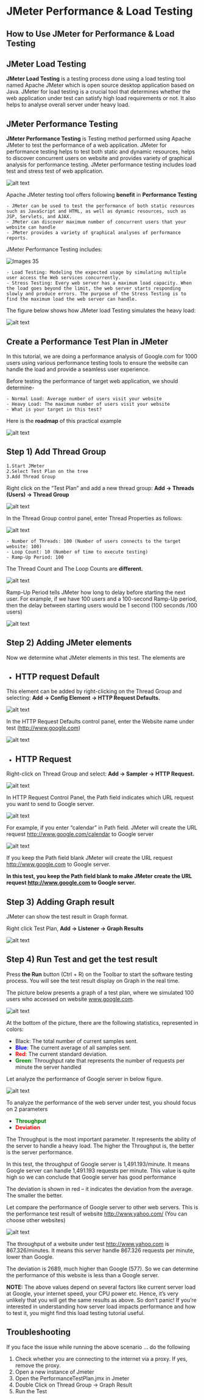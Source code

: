 # JMeter Performance & Load Testing
## How to Use JMeter for Performance & Load Testing

## JMeter Load Testing

**JMeter Load Testing** is a testing process done using a load testing tool named Apache JMeter which is open source desktop application based on Java. JMeter for load testing is a crucial tool that determines whether the web application under test can satisfy high load requirements or not. It also helps to analyse overall server under heavy load.

## JMeter Performance Testing

**JMeter Performance Testing** is Testing method performed using Apache JMeter to test the performance of a web application. JMeter for performance testing helps to test both static and dynamic resources, helps to discover concurrent users on website and provides variety of graphical analysis for performance testing. JMeter performance testing includes load test and stress test of web application.

![alt text](Images/image34.png)

Apache JMeter testing tool offers following **benefit** in **Performance Testing**

    - JMeter can be used to test the performance of both static resources such as JavaScript and HTML, as well as dynamic resources, such as JSP, Servlets, and AJAX.
    - JMeter can discover maximum number of concurrent users that your website can handle
    - JMeter provides a variety of graphical analyses of performance reports.


JMeter Performance Testing includes:

![Images 35](Images/image35.png)

    - Load Testing: Modeling the expected usage by simulating multiple user access the Web services concurrently.
    - Stress Testing: Every web server has a maximum load capacity. When the load goes beyond the limit, the web server starts responding slowly and produce errors. The purpose of the Stress Testing is to find the maximum load the web server can handle.

The figure below shows how JMeter load Testing simulates the heavy load:

![alt text](Images/image36.png)

## Create a Performance Test Plan in JMeter

In this tutorial, we are doing a performance analysis of Google.com for 1000 users using various performance testing tools to ensure the website can handle the load and provide a seamless user experience.

Before testing the performance of target web application, we should determine-

    - Normal Load: Average number of users visit your website
    - Heavy Load: The maximum number of users visit your website
    - What is your target in this test?

Here is the **roadmap** of this practical example

![alt text](Images/image37.png)

## Step 1) Add Thread Group

    1.Start JMeter
    2.Select Test Plan on the tree
    3.Add Thread Group

Right click on the “Test Plan” and add a new thread group: **Add -> Threads (Users) -> Thread Group**

![alt text](Images/image38.png)

In the Thread Group control panel, enter Thread Properties as follows:

![alt text](Images/image-39.png)

    - Number of Threads: 100 (Number of users connects to the target website: 100)
    - Loop Count: 10 (Number of time to execute testing)
    - Ramp-Up Period: 100

The Thread Count and The Loop Counts are **different.**

![alt text](Images/image40.png)

Ramp-Up Period tells JMeter how long to delay before starting the next user. For example, if we have 100 users and a 100-second Ramp-Up period, then the delay between starting users would be 1 second (100 seconds /100 users)

![alt text](image.png)

## Step 2) Adding JMeter elements

Now we determine what JMeter elements in this test. The elements are

- ## HTTP request Default

This element can be added by right-clicking on the Thread Group and selecting: **Add -> Config Element -> HTTP Request Defaults.**

![alt text](Images/image42.png)

In the HTTP Request Defaults control panel, enter the Website name under test (http://www.google.com)

![alt text](Images/image43.png)

- ## HTTP Request

Right-click on Thread Group and select: **Add -> Sampler -> HTTP Request.**

![alt text](Images/image44.png)

In HTTP Request Control Panel, the Path field indicates which URL request you want to send to Google server.

![alt text](Images/image45.png)

For example, if you enter “calendar” in Path field. JMeter will create the URL request http://www.google.com/calendar to Google server

![alt text](Images/image46.png)

If you keep the Path field blank JMeter will create the URL request http://www.google.com to Google server.

**In this test, you keep the Path field blank to make JMeter create the URL request http://www.google.com to Google server.**

## Step 3) Adding Graph result

JMeter can show the test result in Graph format.

Right click Test Plan, **Add -> Listener -> Graph Results**

![alt text](Images/image47.png)

## Step 4) Run Test and get the test result

Press **the Run** button (Ctrl + R) on the Toolbar to start the software testing process. You will see the test result display on Graph in the real time.

The picture below presents a graph of a test plan, where we simulated 100 users who accessed on website www.google.com.

![alt text](Images/image48.png)

At the bottom of the picture, there are the following statistics, represented in colors:

- Black: The total number of current samples sent.
- **<span style="color:blue">Blue</span>**: The current average of all samples sent.
- **<span style="color:red">Red</span>**: The current standard deviation.
- **<span style="color:green">Green</span>**: Throughput rate that represents the number of requests per minute the server handled

Let analyze the performance of Google server in below figure.

![alt text](Images/image49.png)

To analyze the performance of the web server under test, you should focus on 2 parameters

- **<span style="color:green">Throughput</span>**
- **<span style="color:red">Deviation</span>**

The Throughput is the most important parameter. It represents the ability of the server to handle a heavy load. The higher the Throughput is, the better is the server performance.

In this test, the throughput of Google server is 1,491.193/minute. It means Google server can handle 1,491.193 requests per minute. This value is quite high so we can conclude that Google server has good performance

The deviation is shown in red – it indicates the deviation from the average. The smaller the better.

Let compare the performance of Google server to other web servers. This is the performance test result of website http://www.yahoo.com/ (You can choose other websites)

![alt text](Images/image50.png)

The throughput of a website under test http://www.yahoo.com is 867.326/minutes. It means this server handle 867.326 requests per minute, lower than Google.

The deviation is 2689, much higher than Google (577). So we can determine the performance of this website is less than a Google server.

**NOTE:** The above values depend on several factors like current server load at Google, your internet speed, your CPU power etc. Hence, it’s very unlikely that you will get the same results as above. So don’t panic! If you’re interested in understanding how server load impacts performance and how to test it, you might find this load testing tutorial useful.

## Troubleshooting
If you face the issue while running the above scenario … do the following

1. Check whether you are connecting to the internet via a proxy. If yes, remove the proxy.
2. Open a new instance of Jmeter
3. Open the PerformanceTestPlan.jmx in Jmeter
4. Double Click on Thread Group -> Graph Result
5. Run the Test














